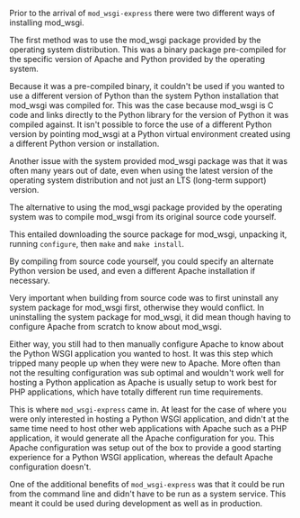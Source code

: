 Prior to the arrival of ``mod_wsgi-express`` there were two different ways of installing mod_wsgi.

The first method was to use the mod_wsgi package provided by the operating system distribution. This was a binary package pre-compiled for the specific version of Apache and Python provided by the operating system.

Because it was a pre-compiled binary, it couldn't be used if you wanted to use a different version of Python than the system Python installation that mod_wsgi was compiled for. This was the case because mod_wsgi is C code and links directly to the Python library for the version of Python it was compiled against. It isn't possible to force the use of a different Python version by pointing mod_wsgi at a Python virtual environment created using a different Python version or installation.

Another issue with the system provided mod_wsgi package was that it was often many years out of date, even when using the latest version of the operating system distribution and not just an LTS (long-term support) version.

The alternative to using the mod_wsgi package provided by the operating system was to compile mod_wsgi from its original source code yourself.

This entailed downloading the source package for mod_wsgi, unpacking it, running ``configure``, then ``make`` and ``make install``.

By compiling from source code yourself, you could specify an alternate Python version be used, and even a different Apache installation if necessary.

Very important when building from source code was to first uninstall any system package for mod_wsgi first, otherwise they would conflict. In uninstalling the system package for mod_wsgi, it did mean though having to configure Apache from scratch to know about mod_wsgi.

Either way, you still had to then manually configure Apache to know about the Python WSGI application you wanted to host. It was this step which tripped many people up when they were new to Apache. More often than not the resulting configuration was sub optimal and wouldn't work well for hosting a Python application as Apache is usually setup to work best for PHP applications, which have totally different run time requirements.

This is where ``mod_wsgi-express`` came in. At least for the case of where you were only interested in hosting a Python WSGI application, and didn't at the same time need to host other web applications with Apache such as a PHP application, it would generate all the Apache configuration for you. This Apache configuration was setup out of the box to provide a good starting experience for a Python WSGI application, whereas the default Apache configuration doesn't.

One of the additional benefits of ``mod_wsgi-express`` was that it could be run from the command line and didn't have to be run as a system service. This meant it could be used during development as well as in production.